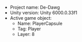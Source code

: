 <!-- UNITY CODE ASSIST INSTRUCTIONS START -->
- Project name: De-Dawg
- Unity version: Unity 6000.0.33f1
- Active game object:
  - Name: PlayerCapsule
  - Tag: Player
  - Layer: 8
<!-- UNITY CODE ASSIST INSTRUCTIONS END -->